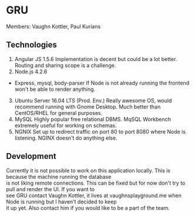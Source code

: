 # GRU

Members: Vaughn Kottler, Paul Kurians

## Technologies

1. Angular JS 1.5.6
   Implementation is decent but could be a lot better. Routing and sharing scope is a challenge.
2. Node.js 4.2.6
  * Express, mysql, body-parser
   If Node is not already running the frontend won't be able to render anything.
3. Ubuntu Server 16.04 LTS (Prod. Env.)
   Really awesome OS, would recommend running with Gnome Desktop. Much better than CentOS/RHEL for general purposes.
4. MySQL
   Highly popular free relational DBMS. MqSQL Workbench extremely useful for working on schemas.
5. NGNIX
   Set up to redirect traffic on port 80 to port 8080 where Node is listening. NGINX doesn't do anything else.

## Development

Currently it is not possible to work on this application locally. This is because the machine running the database  
is not liking remote connections. This can be fixed but for now don't try to pull and render the UI. If you want to   
see GRU contact Vaughn Kottler, it lives at vaughnsplayground.me when Node is running but I haven't decided to keep   
it up yet. Also contact him if you would like to be a part of the team.


